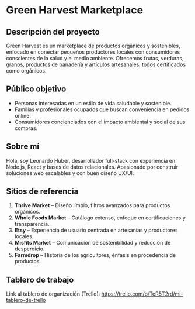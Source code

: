 # Green Harvest Marketplace

## Descripción del proyecto
Green Harvest es un marketplace de productos orgánicos y sostenibles, enfocado en conectar pequeños productores locales con consumidores conscientes de la salud y el medio ambiente. Ofrecemos frutas, verduras, granos, productos de panadería y artículos artesanales, todos certificados como orgánicos.

## Público objetivo
- Personas interesadas en un estilo de vida saludable y sostenible.
- Familias y profesionales ocupados que buscan conveniencia en pedidos online.
- Consumidores concienciados con el impacto ambiental y social de sus compras.

## Sobre mí
Hola, soy Leonardo Huber, desarrollador full-stack con experiencia en Node.js, React y bases de datos relacionales. Apasionado por construir soluciones web escalables y con buen diseño UX/UI.

## Sitios de referencia
1. **Thrive Market** – Diseño limpio, filtros avanzados para productos orgánicos.  
2. **Whole Foods Market** – Catálogo extenso, enfoque en certificaciones y transparencia.  
3. **Etsy** – Experiencia de usuario centrada en artesanías y productores locales.  
4. **Misfits Market** – Comunicación de sostenibilidad y reducción de desperdicio.  
5. **Farmdrop** – Historia de los agricultores, énfasis en procedencia de productos.

## Tablero de trabajo
Link al tablero de organización (Trello):
https://trello.com/b/TeR5T2rd/mi-tablero-de-trello